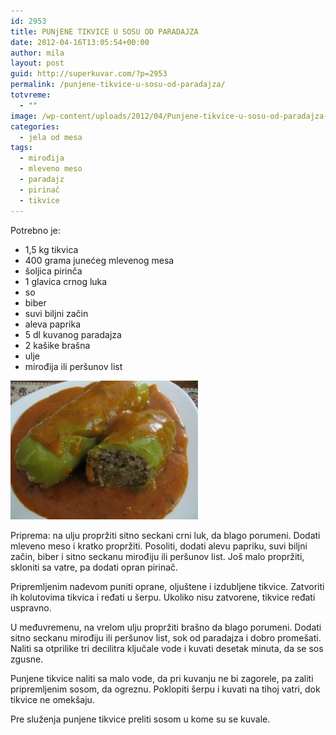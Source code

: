 ```yaml
---
id: 2953
title: PUNjENE TIKVICE U SOSU OD PARADAJZA
date: 2012-04-16T13:05:54+00:00
author: mila
layout: post
guid: http://superkuvar.com/?p=2953
permalink: /punjene-tikvice-u-sosu-od-paradajza/
totvreme:
  - ""
image: /wp-content/uploads/2012/04/Punjene-tikvice-u-sosu-od-paradajza-940x198.jpg
categories:
  - jela od mesa
tags:
  - mirođija
  - mleveno meso
  - paradajz
  - pirinač
  - tikvice
---
```

Potrebno je:

  * 1,5 kg tikvica
  * 400 grama junećeg mlevenog mesa
  * šoljica pirinča
  * 1 glavica crnog luka
  * so
  * biber
  * suvi biljni začin
  * aleva paprika
  * 5 dl kuvanog paradajza
  * 2 kašike brašna
  * ulje
  * mirođija ili peršunov list

<img class="alignnone size-medium wp-image-2974" title="Punjene tikvice u sosu od paradajza" src="/wp-content/uploads/2012/04/Punjene-tikvice-u-sosu-od-paradajza-e1334581217155-300x222.jpg" alt="" width="300" height="222" /> 

Priprema: na ulju propržiti sitno seckani crni luk, da blago porumeni. Dodati mleveno meso i kratko propržiti. Posoliti, dodati alevu papriku, suvi biljni začin, biber i sitno seckanu mirođiju ili peršunov list. Još malo propržiti, skloniti sa vatre, pa dodati opran pirinač.

Pripremljenim nadevom puniti oprane, oljuštene i izdubljene tikvice. Zatvoriti ih kolutovima tikvica i ređati u šerpu. Ukoliko nisu zatvorene, tikvice ređati uspravno.

U međuvremenu, na vrelom ulju propržiti brašno da blago porumeni. Dodati sitno seckanu mirođiju ili peršunov list, sok od paradajza i dobro promešati. Naliti sa otprilike tri decilitra ključale vode i kuvati desetak minuta, da se sos zgusne.

Punjene tikvice naliti sa malo vode, da pri kuvanju ne bi zagorele, pa zaliti pripremljenim sosom, da ogreznu. Poklopiti šerpu i kuvati na tihoj vatri, dok tikvice ne omekšaju.

Pre služenja punjene tikvice preliti sosom u kome su se kuvale.